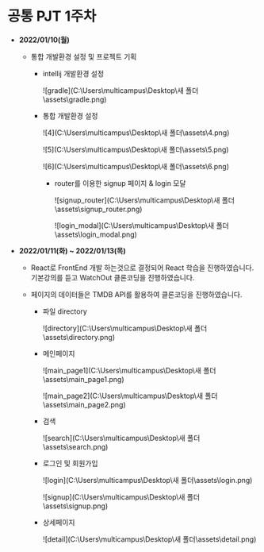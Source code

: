 # 공통 PJT 1주차



- **2022/01/10(월)** 

  - 통합 개발환경 설정 및 프로젝트 기획

    - intellij 개발환경 설정

      ![gradle](C:\Users\multicampus\Desktop\새 폴더\assets\gradle.png)

    - 통합 개발환경 설정

      ![4](C:\Users\multicampus\Desktop\새 폴더\assets\4.png)

      ![5](C:\Users\multicampus\Desktop\새 폴더\assets\5.png)

      ![6](C:\Users\multicampus\Desktop\새 폴더\assets\6.png)

      - router를 이용한 signup 페이지 & login 모달

        ![signup_router](C:\Users\multicampus\Desktop\새 폴더\assets\signup_router.png)

        ![login_modal](C:\Users\multicampus\Desktop\새 폴더\assets\login_modal.png)



- **2022/01/11(화) ~ 2022/01/13(목)** 

  - React로 FrontEnd 개발 하는것으로 결정되어 React 학습을 진행하였습니다. 기본강의를 듣고 WatchOut 클론코딩을 진행하였습니다.

  - 페이지의 데이터들은 TMDB API를 활용하여 클론코딩을 진행하였습니다.

    - 파일 directory

      ![directory](C:\Users\multicampus\Desktop\새 폴더\assets\directory.png)

    - 메인페이지

      ![main_page1](C:\Users\multicampus\Desktop\새 폴더\assets\main_page1.png)

      

      ![main_page2](C:\Users\multicampus\Desktop\새 폴더\assets\main_page2.png)

      

      

    - 검색

      ![search](C:\Users\multicampus\Desktop\새 폴더\assets\search.png)

    - 로그인 및 회원가입

      ![login](C:\Users\multicampus\Desktop\새 폴더\assets\login.png)

      

      ![signup](C:\Users\multicampus\Desktop\새 폴더\assets\signup.png)

      

    - 상세페이지

      ![detail](C:\Users\multicampus\Desktop\새 폴더\assets\detail.png)